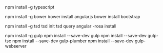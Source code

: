 npm install -g typescript

npm install -g bower
bower install angularjs
bower install bootstrap

npm install -g tsd
tsd init
tsd query angular -rosa install

npm install -g gulp
npm install --save-dev gulp
npm install --save-dev gulp-tsc
npm install --save-dev gulp-plumber
npm install --save-dev gulp-webserver